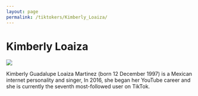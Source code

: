 ```yaml
---
layout: page
permalink: /tiktokers/Kimberly_Loaiza/
---
```

# Kimberly Loaiza


<img src="//upload.wikimedia.org/wikipedia/commons/thumb/b/ba/Kimberly_Loaiza-fuego2022.png/220px-Kimberly_Loaiza-fuego2022.png"> 

Kimberly Guadalupe Loaiza Martinez (born 12 December 1997) is a Mexican internet personality and singer, In 2016, she began her YouTube career and she is currently the seventh most-followed user on TikTok.

